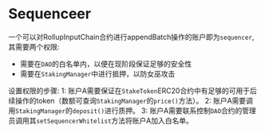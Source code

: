 # Sequenceer

一个可以对RollupInputChain合约进行appendBatch操作的账户即为`sequencer`,其需要两个权限:
- 需要在`DAO`的白名单内，以便在现阶段保证足够的安全性
- 需要在`StakingManager`中进行抵押，以防女巫攻击

设置权限的步骤:
1: 账户A需要保证在`StakeToken`ERC20合约中有足够的可用于后续操作的token（数额可查询`StakingManager`的`price()`方法）。
2: 账户A需要调用`StakingManager`的`deposit()`进行质押。
3: 账户A需要联系控制`DAO`合约的管理员调用其`setSequencerWhitelist`方法将账户A加入白名单。